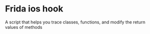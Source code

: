 # Frida ios hook
A script that helps you trace classes, functions, and modify the return values of methods